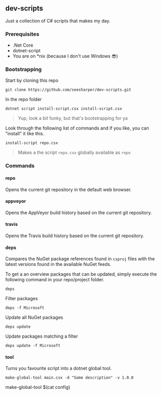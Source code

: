 ## dev-scripts

Just a collection of C# scripts that makes my day. 

### Prerequisites 

* .Net Core 
* dotnet-script
* You are on *nix (because I don't use Windows 😎)

### Bootstrapping 

Start by cloning this repo

```shell
git clone https://github.com/seesharper/dev-scripts.git
```

In the repo folder

```shell
dotnet script install-script.csx install-script.csx
```

> Yup, look a bit funky, but that's bootstrapping for ya

Look through the following list of commands and if you like, you can "install" it like this.

```shell
install-script repo.csx
```

> Makes a the script `repo.csx` globally available as `repo`

### Commands

#### repo

Opens the current git repository in the default web browser.

#### appveyor

Opens the AppVeyor build history based on the current git repository.

#### travis

Opens the Travis build history based on the current git repository.

#### deps

Compares the NuGet package references found in `csproj` files with the latest versions found in the available NuGet feeds. 

To get a an overview packages that can be updated, simply execute the following command in your repo/project folder.

```shell
deps
```

Filter packages 

```shell
deps -f Microsoft
```

Update all NuGet packages

```shell
deps update
```

Update packages matching a filter 

```shell
deps update -f Microsoft
```

#### tool

Turns you favourite script into a dotnet global tool.

```Shell
make-global-tool main.csx -d "Some description" -v 1.0.0
```





make-global-tool $(cat config)



